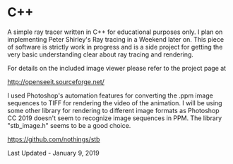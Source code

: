 # C++

A simple ray tracer written in C++ for educational purposes only. I plan on implementing Peter Shirley's Ray tracing in a Weekend later on. This piece of
software is strictly work in progress and is a side project for getting the very basic understanding clear about ray tracing and rendering.

For details on the included image viewer please refer to the project page at

http://openseeit.sourceforge.net/

I used Photoshop's automation features for converting the .ppm image sequences to TIFF for rendering the video of the animation. I will be using some other library for rendering
to different image formats as Photoshop CC 2019 doesn't seem to recognize image sequences in PPM. The library "stb_image.h" seems to be a good choice.

https://github.com/nothings/stb

Last Updated - January 9, 2019